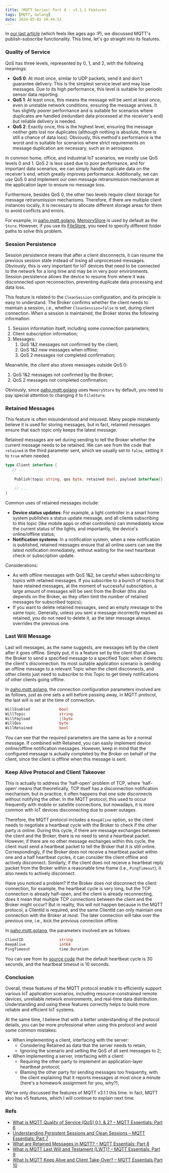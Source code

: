 ```yaml
---
title: (MQTT Series) Part 4 - v3.1.1 Features
tags: [MQTT, Golang]
date: 2024-05-02 20:44:51
---
```


In [our last article](/2021/12/11/mqtt-3-sub-pub-and-topics/) (which feels like ages ago :P), we discussed MQTT's publish-subscribe functionality. This time, let's go straight into its features.

<!-- more -->

### Quality of Service

QoS has three levels, represented by 0, 1, and 2, with the following meanings:

- **QoS 0**: At most once, similar to UDP packets, send it and don't guarantee delivery. This is the simplest service level and may lose messages. Due to its high performance, this level is suitable for periodic sensor data reporting.
- **QoS 1**: At least once, this means the message will be sent at least once, even in unstable network conditions, ensuring the message arrives. It has slightly poorer performance and is suitable for scenarios where duplicates are handled (redundant data processed at the receiver's end) but reliable delivery is needed.
- **QoS 2**: Exactly once, this is the highest level, ensuring the message neither gets lost nor duplicates (although nothing is absolute, there is still a chance of data loss). Obviously, this method's performance is the worst and is suitable for scenarios where strict requirements on message duplication are necessary, such as in aerospace.

In common home, office, and industrial IoT scenarios, we mostly use QoS levels 0 and 1. QoS 2 is less used due to poor performance, and for important data scenarios, we can simply handle duplicate data on the receiver's end, which greatly improves performance. Additionally, we can use QoS 0 and implement our own message retransmission mechanism at the application layer to ensure no message loss.

Furthermore, besides QoS 0, the other two levels require client storage for message retransmission mechanisms. Therefore, if there are multiple client instances locally, it is necessary to allocate different storage areas for them to avoid conflicts and errors.

For example, in [paho.mqtt.golang](https://github.com/eclipse/paho.mqtt.golang), [MemoryStore](https://github.com/eclipse/paho.mqtt.golang/blob/fe38f8024a1a2edb07fec9906f5a4389cd1262b6/memstore.go) is used by default as the `Store`. However, if you use its [FileStore](https://github.com/eclipse/paho.mqtt.golang/blob/fe38f8024a1a2edb07fec9906f5a4389cd1262b6/filestore.go), you need to specify different folder paths to solve this problem.

### Session Persistence

Session persistence means that after a client disconnects, it can resume the previous session state instead of losing all unprocessed messages. Obviously, this is very important for IoT devices that need to be connected to the network for a long time and may be in very poor environments. Session persistence allows the device to resume from where it was disconnected upon reconnection, preventing duplicate data processing and data loss.

This feature is related to the `CleanSession` configuration, and its principle is easy to understand. The Broker confirms whether the client needs to maintain a session, i.e., whether `CleanSession=false` is set, during client connection. When a session is maintained, the Broker stores the following information:

1. Session information itself, including some connection parameters;
2. Client subscription information;
3. Messages:
   1. QoS 1&2 messages not confirmed by the client;
   2. QoS 1&2 new messages when offline;
   3. QoS 2 messages not completed confirmation;

Meanwhile, the client also stores messages outside QoS 0:
1. QoS 1&2 messages not confirmed by the Broker;
2. QoS 2 messages not completed confirmation;

Obviously, since [paho.mqtt.golang](https://github.com/eclipse/paho.mqtt.golang) uses `MemoryStore` by default, you need to pay special attention to changing it to `FileStore`.

### Retained Messages

This feature is often misunderstood and misused. Many people mistakenly believe it is used for storing messages, but in fact, retained messages ensure that each topic only keeps the latest message.

Retained messages are set during sending to tell the Broker whether the current message needs to be retained. We can see from the code that `retained` is the third parameter sent, which we usually set to `false`, setting it to `true` when needed.

```go
type Client interface {
   // ...
   
	Publish(topic string, qos byte, retained bool, payload interface{}) Token

	// ...
}
```

Common uses of retained messages include:

- **Device status updates**: For example, a light controller in a smart home system publishes a status update message, and all clients subscribing to this topic (like mobile apps or other controllers) can immediately know the current status of the lights, and importantly, the device's online/offline status;
- **Notification systems**: In a notification system, when a new notification is published, retained messages ensure that all online users can see the latest notification immediately, without waiting for the next heartbeat check or subscription update.

Considerations:

- As with offline messages with QoS 1&2, be careful when subscribing to topics with retained messages. If you subscribe to a bunch of topics that have retained messages, at the moment of successful subscription, a large amount of messages will be sent from the Broker (this also depends on the Broker, as they often limit the number of retained messages for subscribed topics);
- If you want to delete retained messages, send an empty message to the same topic. Generally, unless you sent a message incorrectly marked as retained, you do not need to delete it, as the later message always overrides the previous one.

### Last Will Message

Last will messages, as the name suggests, are messages left by the client after it goes offline. Simply put, it is a feature set by the client that allows the Broker to send a specified message to a specified Topic when it detects the client's disconnection. Its most suitable application scenario is sending an offline message to a relevant Topic when the client disconnects, and other clients just need to subscribe to this Topic to get timely notifications of other clients going offline.

In [paho.mqtt.golang](https://github.com/eclipse/paho.mqtt.golang), the connection configuration parameters involved are as follows, just as one sets a will before passing away, in MQTT protocol, the last will is set at the time of connection.

```go
WillEnabled             bool
WillTopic               string
WillPayload             []byte
WillQos                 byte
WillRetained            bool
```

You can see that the required parameters are the same as for a normal message. If combined with Retained, you can easily implement device online/offline notification messages. However, keep in mind that the configured message is actually completed by the Broker on behalf of the client, since the client is offline when this message is sent.

### Keep Alive Protocol and Client Takeover

This is actually to address the 'half-open' problem of TCP, where 'half-open' means that theoretically, TCP itself has a disconnection notification mechanism, but in practice, it often happens that one side disconnects without notifying the other. In the MQTT protocol, this used to occur frequently with mobile or satellite connections, but nowadays, it is more common with IoT devices disconnecting due to power outages.

Therefore, the MQTT protocol includes a `KeepAlive` option, so the client needs to negotiate a heartbeat cycle with the Broker to check if the other party is online. During this cycle, if there are message exchanges between the client and the Broker, there is no need to send a heartbeat packet. However, if there are no other message exchanges within this cycle, the client must send a heartbeat packet to tell the Broker that it is still online. Correspondingly, if the Broker does not receive a heartbeat packet within one and a half heartbeat cycles, it can consider the client offline and actively disconnect. Similarly, if the client does not receive a heartbeat reply packet from the Broker within a reasonable time frame (i.e., `PingTimeout`), it also needs to actively disconnect.

Have you noticed a problem? If the Broker does not disconnect the client connection, for example, the heartbeat cycle is very long, but the TCP connection is already half-open, and the client is already reconnecting, does it mean that multiple TCP connections between the client and the Broker might occur? But in reality, this will not happen because in the MQTT protocol, a ClientId is required, and the same ClientId can only maintain one connection with the Broker at most. The later connection will take over the previous one, i.e., kick the previous connection offline.

In [paho.mqtt.golang](https://github.com/eclipse/paho.mqtt.golang), the parameters involved are as follows:

```go
ClientID                string
KeepAlive               int64
PingTimeout             time.Duration
```

You can see from its [source code](https://github.com/eclipse/paho.mqtt.golang/blob/fe38f8024a1a2edb07fec9906f5a4389cd1262b6/options.go#L134) that the default heartbeat cycle is 30 seconds, and the heartbeat timeout is 10 seconds.

### Conclusion

Overall, these features of the MQTT protocol enable it to efficiently support various IoT application scenarios, including resource-constrained remote devices, unreliable network environments, and real-time data distribution. Understanding and using these features correctly helps to build more reliable and efficient IoT systems.

At the same time, I believe that with a better understanding of the protocol details, you can be more professional when using this protocol and avoid some common mistakes:

- When implementing a client, interfacing with the server:
    * Considering Retained as data that the server needs to retain;
    * Ignoring the scenario and setting the QoS of all sent messages to 2;
- When implementing a server, interfacing with a client:
    * Requiring the other party to implement an application-layer heartbeat protocol;
    * Blaming the other party for sending messages too frequently, with the client explaining that it reports messages at most once a minute (here's a homework assignment for you, why?);

We've only discussed the features of MQTT v3.1.1 this time. In fact, MQTT also has v5 features, which I will continue to explain next time.

### Refs

- [What is MQTT Quality of Service (QoS) 0,1, & 2? – MQTT Essentials: Part 6](https://www.hivemq.com/blog/mqtt-essentials-part-6-mqtt-quality-of-service-levels/)
- [Understanding Persistent Sessions and Clean Sessions – MQTT Essentials: Part 7](https://www.hivemq.com/blog/mqtt-essentials-part-7-persistent-session-queuing-messages/)
- [What are Retained Messages in MQTT? – MQTT Essentials: Part 8](https://www.hivemq.com/blog/mqtt-essentials-part-8-retained-messages/)
- [What is MQTT Last Will and Testament (LWT)? – MQTT Essentials: Part 9](https://www.hivemq.com/blog/mqtt-essentials-part-9-last-will-and-testament/)
- [What Is MQTT Keep Alive and Client Take-Over? – MQTT Essentials Part 10](https://www.hivemq.com/blog/mqtt-essentials-part-10-alive-client-take-over/)
